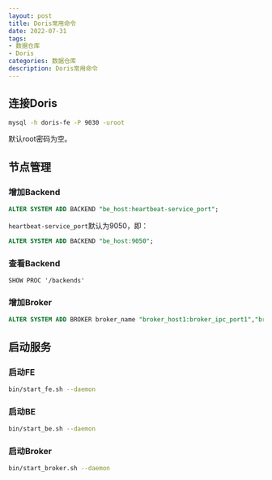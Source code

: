 ```yaml
---
layout: post
title: Doris常用命令
date: 2022-07-31
tags:
- 数据仓库
- Doris
categories: 数据仓库
description: Doris常用命令
---
```


## 连接Doris

```bash
mysql -h doris-fe -P 9030 -uroot
```

默认root密码为空。

## 节点管理

### 增加Backend

```sql
ALTER SYSTEM ADD BACKEND "be_host:heartbeat-service_port";
```

`heartbeat-service_port`默认为9050，即：

```sql
ALTER SYSTEM ADD BACKEND "be_host:9050";
```

### 查看Backend
```
SHOW PROC '/backends'
```

### 增加Broker

```sql
ALTER SYSTEM ADD BROKER broker_name "broker_host1:broker_ipc_port1","broker_host2:broker_ipc_port2",...;
```

## 启动服务

### 启动FE

```bash
bin/start_fe.sh --daemon
```

### 启动BE

```bash
bin/start_be.sh --daemon
```

### 启动Broker

```bash
bin/start_broker.sh --daemon
```
